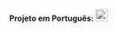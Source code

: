 <div align="right">

#### Projeto em Português: <kbd>[<img title="Portugues" alt="Portugues" src="https://img.icons8.com/color/48/000000/brazil.png" width="22">](https://github.com/AnaProgramando/the_last_of_us_card/blob/e8e9799c767e9bcb4fdca01bb80a63a8b7953936/README.md)</kbd>

</div>
